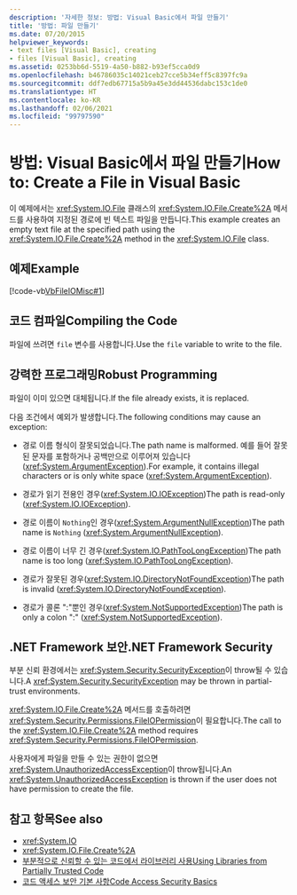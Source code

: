 ```yaml
---
description: '자세한 정보: 방법: Visual Basic에서 파일 만들기'
title: '방법: 파일 만들기'
ms.date: 07/20/2015
helpviewer_keywords:
- text files [Visual Basic], creating
- files [Visual Basic], creating
ms.assetid: 0253bb6d-5519-4a50-b882-b93ef5cca0d9
ms.openlocfilehash: b46786035c14021ceb27cce5b34eff5c8397fc9a
ms.sourcegitcommit: ddf7edb67715a5b9a45e3dd44536dabc153c1de0
ms.translationtype: HT
ms.contentlocale: ko-KR
ms.lasthandoff: 02/06/2021
ms.locfileid: "99797590"
---
```

# <a name="how-to-create-a-file-in-visual-basic"></a><span data-ttu-id="fcf66-103">방법: Visual Basic에서 파일 만들기</span><span class="sxs-lookup"><span data-stu-id="fcf66-103">How to: Create a File in Visual Basic</span></span>

<span data-ttu-id="fcf66-104">이 예제에서는 <xref:System.IO.File> 클래스의 <xref:System.IO.File.Create%2A> 메서드를 사용하여 지정된 경로에 빈 텍스트 파일을 만듭니다.</span><span class="sxs-lookup"><span data-stu-id="fcf66-104">This example creates an empty text file at the specified path using the <xref:System.IO.File.Create%2A> method in the <xref:System.IO.File> class.</span></span>  
  
## <a name="example"></a><span data-ttu-id="fcf66-105">예제</span><span class="sxs-lookup"><span data-stu-id="fcf66-105">Example</span></span>  

 [!code-vb[VbFileIOMisc#1](~/samples/snippets/visualbasic/VS_Snippets_VBCSharp/VbFileIOMisc/VB/class2.vb#1)]  
  
## <a name="compiling-the-code"></a><span data-ttu-id="fcf66-106">코드 컴파일</span><span class="sxs-lookup"><span data-stu-id="fcf66-106">Compiling the Code</span></span>  

 <span data-ttu-id="fcf66-107">파일에 쓰려면 `file` 변수를 사용합니다.</span><span class="sxs-lookup"><span data-stu-id="fcf66-107">Use the `file` variable to write to the file.</span></span>  
  
## <a name="robust-programming"></a><span data-ttu-id="fcf66-108">강력한 프로그래밍</span><span class="sxs-lookup"><span data-stu-id="fcf66-108">Robust Programming</span></span>  

 <span data-ttu-id="fcf66-109">파일이 이미 있으면 대체됩니다.</span><span class="sxs-lookup"><span data-stu-id="fcf66-109">If the file already exists, it is replaced.</span></span>  
  
 <span data-ttu-id="fcf66-110">다음 조건에서 예외가 발생합니다.</span><span class="sxs-lookup"><span data-stu-id="fcf66-110">The following conditions may cause an exception:</span></span>  
  
- <span data-ttu-id="fcf66-111">경로 이름 형식이 잘못되었습니다.</span><span class="sxs-lookup"><span data-stu-id="fcf66-111">The path name is malformed.</span></span> <span data-ttu-id="fcf66-112">예를 들어 잘못된 문자를 포함하거나 공백만으로 이루어져 있습니다(<xref:System.ArgumentException>).</span><span class="sxs-lookup"><span data-stu-id="fcf66-112">For example, it contains illegal characters or is only white space (<xref:System.ArgumentException>).</span></span>  
  
- <span data-ttu-id="fcf66-113">경로가 읽기 전용인 경우(<xref:System.IO.IOException>)</span><span class="sxs-lookup"><span data-stu-id="fcf66-113">The path is read-only (<xref:System.IO.IOException>).</span></span>  
  
- <span data-ttu-id="fcf66-114">경로 이름이 `Nothing`인 경우(<xref:System.ArgumentNullException>)</span><span class="sxs-lookup"><span data-stu-id="fcf66-114">The path name is `Nothing` (<xref:System.ArgumentNullException>).</span></span>  
  
- <span data-ttu-id="fcf66-115">경로 이름이 너무 긴 경우(<xref:System.IO.PathTooLongException>)</span><span class="sxs-lookup"><span data-stu-id="fcf66-115">The path name is too long (<xref:System.IO.PathTooLongException>).</span></span>  
  
- <span data-ttu-id="fcf66-116">경로가 잘못된 경우(<xref:System.IO.DirectoryNotFoundException>)</span><span class="sxs-lookup"><span data-stu-id="fcf66-116">The path is invalid (<xref:System.IO.DirectoryNotFoundException>).</span></span>  
  
- <span data-ttu-id="fcf66-117">경로가 콜론 ":"뿐인 경우(<xref:System.NotSupportedException>)</span><span class="sxs-lookup"><span data-stu-id="fcf66-117">The path is only a colon ":" (<xref:System.NotSupportedException>).</span></span>  
  
## <a name="net-framework-security"></a><span data-ttu-id="fcf66-118">.NET Framework 보안</span><span class="sxs-lookup"><span data-stu-id="fcf66-118">.NET Framework Security</span></span>  

 <span data-ttu-id="fcf66-119">부분 신뢰 환경에서는 <xref:System.Security.SecurityException>이 throw될 수 있습니다.</span><span class="sxs-lookup"><span data-stu-id="fcf66-119">A <xref:System.Security.SecurityException> may be thrown in partial-trust environments.</span></span>  
  
 <span data-ttu-id="fcf66-120"><xref:System.IO.File.Create%2A> 메서드를 호출하려면 <xref:System.Security.Permissions.FileIOPermission>이 필요합니다.</span><span class="sxs-lookup"><span data-stu-id="fcf66-120">The call to the <xref:System.IO.File.Create%2A> method requires <xref:System.Security.Permissions.FileIOPermission>.</span></span>  
  
 <span data-ttu-id="fcf66-121">사용자에게 파일을 만들 수 있는 권한이 없으면 <xref:System.UnauthorizedAccessException>이 throw됩니다.</span><span class="sxs-lookup"><span data-stu-id="fcf66-121">An <xref:System.UnauthorizedAccessException> is thrown if the user does not have permission to create the file.</span></span>  
  
## <a name="see-also"></a><span data-ttu-id="fcf66-122">참고 항목</span><span class="sxs-lookup"><span data-stu-id="fcf66-122">See also</span></span>

- <xref:System.IO>
- <xref:System.IO.File.Create%2A>
- [<span data-ttu-id="fcf66-123">부분적으로 신뢰할 수 있는 코드에서 라이브러리 사용</span><span class="sxs-lookup"><span data-stu-id="fcf66-123">Using Libraries from Partially Trusted Code</span></span>](../../../../framework/misc/using-libraries-from-partially-trusted-code.md)
- [<span data-ttu-id="fcf66-124">코드 액세스 보안 기본 사항</span><span class="sxs-lookup"><span data-stu-id="fcf66-124">Code Access Security Basics</span></span>](../../../../framework/misc/code-access-security-basics.md)
